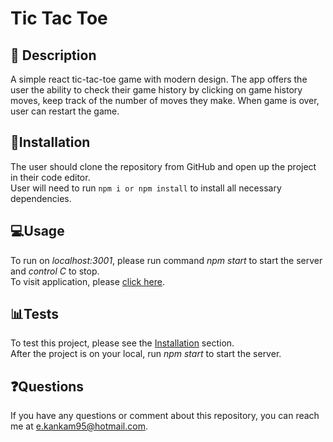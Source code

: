 # Tic Tac Toe


## 💬 Description 
A simple react tic-tac-toe game with modern design. The app offers the user the ability to check their game history by clicking on game history moves, keep track of the number of moves they make. When game is over, user can restart the game.


## 🔌Installation

The user should clone the repository from GitHub and open up the project in their code editor.
<br>User will need to run `npm i or npm install` to install all necessary dependencies.</br>


## 💻Usage 
To run on _localhost:3001_, please run command _npm start_ to start the server and _control C_ to stop.
<br>To visit application, please [click here](https://moderntictactoegame.surge.sh/).



## 📊Tests

To test this project, please see the [Installation](#installation) section.
<br>After the project is on your local, run _npm start_ to start the server.</br>


## ❓Questions

If you have any questions or comment about this repository, you can reach me at [e.kankam95@hotmail.com](mailto:e.kankam95@hotmail.com).
  
